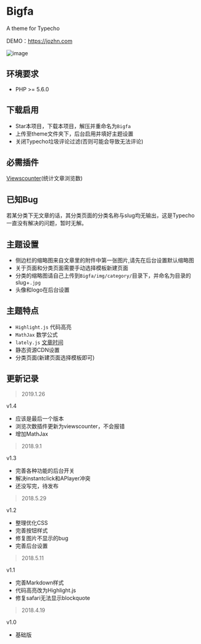 # Bigfa
A theme for Typecho

DEMO：https://jozhn.com

![image](https://raw.githubusercontent.com/jozhn/Bigfa/master/screenshot.jpg)

## 环境要求
- PHP >= 5.6.0

## 下载启用
- Star本项目，下载本项目，解压并重命名为`Bigfa`
- 上传至theme文件夹下，后台启用并填好主题设置
- 关闭Typecho垃圾评论过滤(否则可能会导致无法评论)

## 必需插件
[Viewscounter](https://github.com/mierhuo/Typecho-ViewsCounter)(统计文章浏览数)

## 已知Bug
若某分类下无文章的话，其分类页面的分类名称与slug均无输出，这是Typecho一直没有解决的问题，暂时无解。

## 主题设置
- 侧边栏的缩略图来自文章里的附件中第一张图片,请先在后台设置默认缩略图
- 关于页面和分类页面需要手动选择模板新建页面
- 分类的缩略图请自己上传到`Bigfa/img/category/`目录下，并命名为目录的slug+`.jpg`
- 头像和logo在后台设置

## 主题特点
- `Highlight.js` 代码高亮
- `MathJax` 数学公式
- `lately.js` [文章时间](https://github.com/Tokinx/lately)
- 静态资源CDN设置
- 分类页面(新建页面选择模板即可)

## 更新记录

> 2019.1.26

v1.4

- 应该是最后一个版本
- 浏览次数插件更新为viewscounter，不会报错
- 增加MathJax

> 2018.9.1

v1.3

- 完善各种功能的后台开关
- 解决instantclick和APlayer冲突
- 还没写完，待发布

> 2018.5.29

v1.2

- 整理优化CSS
- 完善按钮样式
- 修复图片不显示的bug
- 完善后台设置


> 2018.5.11

v1.1 

- 完善Markdown样式
- 代码高亮改为Highlight.js
- 修复safari无法显示blockquote

> 2018.4.19 

v1.0

- 基础版

